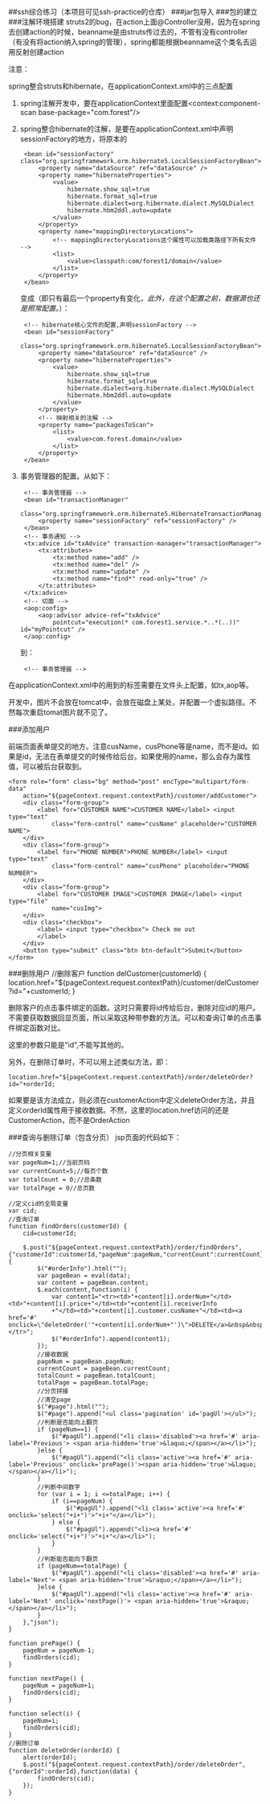 ##ssh综合练习（本项目可见ssh-practice的仓库）
###jar包导入
###包的建立
###注解环境搭建
struts2的bug，在action上面@Controller没用，因为在spring去创建action的时候，beanname是由struts传过去的，不管有没有controller（有没有将action纳入spring的管理），spring都能根据beanname这个类名去运用反射创建action

注意：

spring整合struts和hibernate，在applicationContext.xml中的三点配置

1. spring注解开发中，要在applicationContext里面配置<context:component-scan base-package="com.forest"/>

2. spring整合hibernate的注解，是要在applicationContext.xml中声明sessionFactory的地方，将原本的

		<bean id="sessionFactory" class="org.springframework.orm.hibernate5.LocalSessionFactoryBean">
			<property name="dataSource" ref="dataSource" />
			<property name="hibernateProperties">
				<value>
					hibernate.show_sql=true
					hibernate.format_sql=true
					hibernate.dialect=org.hibernate.dialect.MySQLDialect
					hibernate.hbm2ddl.auto=update
				</value>
			</property>
			<property name="mappingDirectoryLocations">
				<!-- mappingDirectoryLocations这个属性可以加载类路径下所有文件 -->
				<list>
					<value>classpath:com/forest1/domain</value>
				</list>
			</property>
		</bean>

	变成（即只有最后一个property有变化，*此外，在这个配置之前，数据源也还是照常配置。*）：

		<!-- hibernate核心文件的配置,声明sessionFactory -->
		<bean id="sessionFactory"
			class="org.springframework.orm.hibernate5.LocalSessionFactoryBean">
			<property name="dataSource" ref="dataSource" />
			<property name="hibernateProperties">
				<value>
					hibernate.show_sql=true
					hibernate.format_sql=true
					hibernate.dialect=org.hibernate.dialect.MySQLDialect
					hibernate.hbm2ddl.auto=update
				</value>
			</property>
			<!-- 映射相关的注解 -->
			<property name="packagesToScan">
				<list>
					<value>com.forest.domain</value>
				</list>
			</property>
		</bean>

3. 事务管理器的配置。从如下：
	
		<!-- 事务管理器 -->
		<bean id="transactionManager"
			class="org.springframework.orm.hibernate5.HibernateTransactionManager">
			<property name="sessionFactory" ref="sessionFactory" />
		</bean>
		<!-- 事务通知 -->
		<tx:advice id="txAdvice" transaction-manager="transactionManager">
			<tx:attributes>
				<tx:method name="add" />
				<tx:method name="del" />
				<tx:method name="update" />
				<tx:method name="find*" read-only="true" />
			</tx:attributes>
		</tx:advice>
		<!-- 切面 -->
		<aop:config>
			<aop:advisor advice-ref="txAdvice"
				pointcut="execution(* com.forest1.service.*..*(..))" id="myPointcut" />
		</aop:config>

	到：

		<!-- 事务管理器 -->
	<bean id="transactionManager" class="org.springframework.orm.hibernate5.HibernateTransactionManager">
		<property name="sesstionFactory" ref="sessionFactory"/>
	</bean>
	<!-- 开启事务注解驱动 -->
	<tx:annotation-driven transaction-manager="transactionManager"/>
 
在applicationContext.xml中的用到的标签需要在文件头上配置，如tx,aop等。


开发中，图片不会放在tomcat中，会放在磁盘上某处，并配置一个虚拟路径。不然每次重启tomat图片就不见了。

###添加用户

前端页面表单提交的地方。注意cusName，cusPhone等是name，而不是id。如果是id，无法在表单提交的时候传给后台。如果使用的name，那么会存为属性值，可以被后台获取到。

	<form role="form" class="bg" method="post" encType="multipart/form-data"
		action="${pageContext.request.contextPath}/customer/addCustomer">
		<div class="form-group">
			<label for="CUSTOMER NAME">CUSTOMER NAME</label> <input type="text"
				class="form-control" name="cusName" placeholder="CUSTOMER NAME">
		</div>
		<div class="form-group">
			<label for="PHONE NUMBER">PHONE NUMBER</label> <input type="text"
				class="form-control" name="cusPhone" placeholder="PHONE NUMBER">
		</div>
		<div class="form-group">
			<label for="CUSTOMER IMAGE">CUSTOMER IMAGE</label> <input type="file"
				name="cusImg">
		</div>
		<div class="checkbox">
			<label> <input type="checkbox"> Check me out
			</label>
		</div>
		<button type="submit" class="btn btn-default">Submit</button>
	</form>

###删除用户
	//删除客户
	function delCustomer(customerId) {
		location.href="${pageContext.request.contextPath}/customer/delCustomer?id="+customerId;
	}

删除客户的点击事件绑定的函数。这时只需要将id传给后台，删除对应id的用户。不需要获取数据回显页面，所以采取这种带参数的方法。可以和查询订单的点击事件绑定函数对比。

这里的参数只能是"id",不能写其他的。

另外，在删除订单时，不可以用上述类似方法，即：

	location.href="${pageContext.request.contextPath}/order/deleteOrder?id="+orderId;

如果要是该方法成立，则必须在customerAction中定义deleteOrder方法，并且定义orderId属性用于接收数据。不然，这里的location.href访问的还是CustomerAction，而不是OrderAction

###查询与删除订单（包含分页）
jsp页面的代码如下：

	//分页相关变量
	var pageNum=1;//当前页码
	var currentCount=5;//每页个数
	var totalCount = 0;//总条数
	var totalPage = 0//总页数
	
	//定义cid的全局变量
	var cid;
	//查询订单
	function findOrders(customerId) {
		cid=customerId;
	
		$.post("${pageContext.request.contextPath}/order/findOrders",{"customerId":customerId,"pageNum":pageNum,"currentCount":currentCount},function(data) {
			$("#orderInfo").html("");
			var pageBean = eval(data);
			var content = pageBean.content;
			$.each(content,function(i) {
				var content1="<tr><td>"+content[i].orderNum+"</td><td>"+content[i].price+"</td><td>"+content[i].receiverInfo
				+"</td><td>"+content[i].customer.cusName+"</td><td><a href='#' onclick=\"deleteOrder('"+content[i].orderNum+"')\">DELETE</a>&nbsp&nbsp</td></tr>";
				$("#orderInfo").append(content1);
			});
			//接收数据
			pageNum = pageBean.pageNum;
			currentCount = pageBean.currentCount;
			totalCount = pageBean.totalCount;
			totalPage = pageBean.totalPage;
			//分页拼接
			//清空page
			$("#page").html("");
			$("#page").append("<ul class='pagination' id='pagUl'></ul>");
			//判断是否能向上翻页
			if (pageNum==1) {
				$("#pagUl").append("<li class='disabled'><a href='#' aria-label='Previous'> <span aria-hidden='true'>&laquo;</span></a></li>");
			}else {
				$("#pagUl").append("<li class='active'><a href='#' aria-label='Previous' onclick='prePage()'><span aria-hidden='true'>&laquo;</span></a></li>");
			}
			//判断中间数字
			for (var i = 1; i <=totalPage; i++) {
				if (i==pageNum) {
					$("#pagUl").append("<li class='active'><a href='#' onclick='select("+i+")'>"+i+"</a></li>");
				} else {
					$("#pagUl").append("<li><a href='#' onclick='select("+i+")'>"+i+"</a></li>");
				}
			}
			//判断能否能向下翻页
			if (pageNum==totalPage) {
				$("#pagUl").append("<li class='disabled'><a href='#' aria-label='Next'> <span aria-hidden='true'>&raquo;</span></a></li>");
			}else {
				$("#pagUl").append("<li class='active'><a href='#' aria-label='Next' onclick='nextPage()'> <span aria-hidden='true'>&raquo;</span></a></li>");
			}
		},"json");
	}
	
	function prePage() {
		pageNum = pageNum-1;
		findOrders(cid);
	}
	
	function nextPage() {
		pageNum = pageNum+1;
		findOrders(cid);
	}
	
	function select(i) {
		pageNum=i;
		findOrders(cid);
	}
	//删除订单
	function deleteOrder(orderId) {
		alert(orderId);
		$.post("${pageContext.request.contextPath}/order/deleteOrder",{"orderId":orderId},function(data) {
			findOrders(cid);
		});
	}